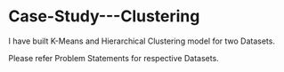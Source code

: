 # Case-Study---Clustering

I have built K-Means and Hierarchical Clustering model for two Datasets. 

Please refer Problem Statements for respective Datasets.
